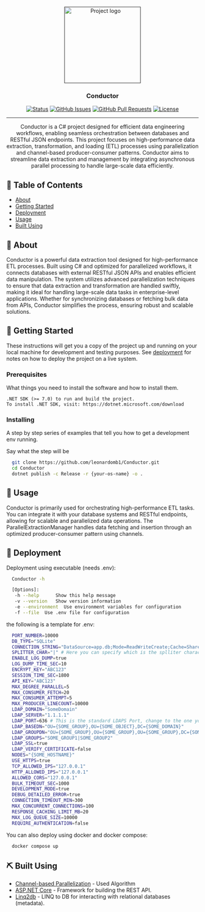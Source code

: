 <p align="center">
  <a href="" rel="noopener">
 <img width=200px height=200px src="https://github.com/user-attachments/assets/30fc446f-c032-4102-81c1-797441dfaee8" alt="Project logo"></a>
</p>

<h3 align="center">Conductor</h3>

<div align="center">

[![Status](https://img.shields.io/badge/status-active-success.svg)]()
[![GitHub Issues](https://img.shields.io/github/issues/leonardomb1/Conductor.svg)](https://github.com/leonardomb1/Conductor/issues)
[![GitHub Pull Requests](https://img.shields.io/github/issues-pr/leonardomb1/Conductor.svg)](https://github.com/leonardomb1/Conductor/pulls)
[![License](https://img.shields.io/badge/license-MIT-blue.svg)](/LICENSE)

</div>

---

<p align="center"> Conductor is a C# project designed for efficient data engineering workflows, enabling seamless orchestration between databases and RESTful JSON endpoints. This project focuses on high-performance data extraction, transformation, and loading (ETL) processes using parallelization and channel-based producer-consumer patterns. Conductor aims to streamline data extraction and management by integrating asynchronous parallel processing to handle large-scale data efficiently. 
    <br> 
</p>

## 📝 Table of Contents

- [About](#about)
- [Getting Started](#getting_started)
- [Deployment](#deployment)
- [Usage](#usage)
- [Built Using](#built_using)

## 🧐 About <a name = "about"></a>

Conductor is a powerful data extraction tool designed for high-performance ETL processes. Built using C# and optimized for parallelized workflows, it connects databases with external RESTful JSON APIs and enables efficient data manipulation. The system utilizes advanced parallelization techniques to ensure that data extraction and transformation are handled swiftly, making it ideal for handling large-scale data tasks in enterprise-level applications. Whether for synchronizing databases or fetching bulk data from APIs, Conductor simplifies the process, ensuring robust and scalable solutions.

## 🏁 Getting Started <a name = "getting_started"></a>

These instructions will get you a copy of the project up and running on your local machine for development and testing purposes. See [deployment](#deployment) for notes on how to deploy the project on a live system.

### Prerequisites

What things you need to install the software and how to install them.

    .NET SDK (>= 7.0) to run and build the project.
    To install .NET SDK, visit: https://dotnet.microsoft.com/download

### Installing

A step by step series of examples that tell you how to get a development env running.

Say what the step will be

``` bash
  git clone https://github.com/leonardomb1/Conductor.git
  cd Conductor
  dotnet publish -c Release -r {your-os-name} -o .
```

## 🎈 Usage <a name="usage"></a>

Conductor is primarily used for orchestrating high-performance ETL tasks. You can integrate it with your database systems and RESTful endpoints, allowing for scalable and parallelized data operations. The ParallelExtractionManager handles data fetching and insertion through an optimized producer-consumer pattern using channels.

## 🚀 Deployment <a name = "deployment"></a>

Deployment using executable (needs .env):

``` bash
  Conductor -h

  [Options]:
   -h --help      Show this help message
   -v --version   Show version information
   -e --environment  Use environment variables for configuration
   -f --file  Use .env file for configuration
```

the following is a template for .env:

``` bash
  PORT_NUMBER=10000
  DB_TYPE="SQLite"
  CONNECTION_STRING="DataSource=app.db;Mode=ReadWriteCreate;Cache=Shared;"
  SPLITTER_CHAR="|" # Here you can specify which is the splliter character to use for config
  ENABLE_LOG_DUMP=true
  LOG_DUMP_TIME_SEC=10
  ENCRYPT_KEY="ABC123"
  SESSION_TIME_SEC=1800
  API_KEY="ABC123"
  MAX_DEGREE_PARALLEL=5
  MAX_CONSUMER_FETCH=20
  MAX_CONSUMER_ATTEMPT=5
  MAX_PRODUCER_LINECOUNT=10000
  LDAP_DOMAIN="SomeDomain"
  LDAP_SERVER="1.1.1.1"
  LDAP_PORT=636 # This is the standard LDAPS Port, change to the one you use
  LDAP_BASEDN="OU={SOME_GROUP},OU={SOME_OBJECT},DC={SOME_DOMAIN}"
  LDAP_GROUPDN="OU={SOME_GROUP},OU={SOME_GROUP},OU={SOME_GROUP},DC={SOME_DOMAIN}"
  LDAP_GROUPS="SOME_GROUP1|SOME_GROUP2"
  LDAP_SSL=true
  LDAP_VERIFY_CERTIFICATE=false
  NODES="{SOME_HOSTNAME}"
  USE_HTTPS=true
  TCP_ALLOWED_IPS="127.0.0.1"
  HTTP_ALLOWED_IPS="127.0.0.1"
  ALLOWED_CORS="127.0.0.1"
  BULK_TIMEOUT_SEC=1000
  DEVELOPMENT_MODE=true
  DEBUG_DETAILED_ERROR=true
  CONNECTION_TIMEOUT_MIN=300
  MAX_CONCURRENT_CONNECTIONS=100
  RESPONSE_CACHING_LIMIT_MB=20
  MAX_LOG_QUEUE_SIZE=10000
  REQUIRE_AUTHENTICATION=false
```

You can also deploy using docker and docker compose:

``` bash
  docker compose up
```

## ⛏️ Built Using <a name = "built_using"></a>

- [Channel-based Parallelization](https://learn.microsoft.com/en-us/dotnet/core/extensions/channels) - Used Algorithm
- [ASP.NET Core](https://learn.microsoft.com/en-us/aspnet/core/fundamentals/minimal-apis/overview?view=aspnetcore-9.0) -  Framework for building the REST API.
- [Linq2db](https://linq2db.github.io/) - LINQ to DB for interacting with relational databases (metadata).

